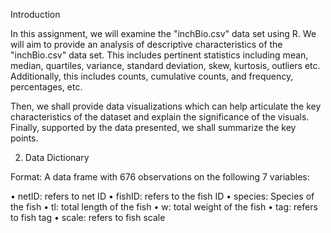 Introduction

In this assignment, we will examine the "inchBio.csv" data set using R. We will aim to provide an analysis of descriptive characteristics of the "inchBio.csv" data set. This includes pertinent statistics including mean, median, quartiles, variance, standard deviation, skew, kurtosis, outliers etc. 
Additionally, this includes counts, cumulative counts, and frequency, percentages, etc.

Then, we shall provide data visualizations which can help articulate the key characteristics of the dataset and explain the significance of the visuals.
Finally, supported by the data presented, we shall summarize the key points. 



2. Data Dictionary

Format: A data frame with 676 observations on the following 7 variables:

•	netID: refers to net ID 
•	fishID: refers to the fish ID 
•	species: Species of the fish
•	tl: total length of the fish
•	w: total weight of the fish
•	tag: refers to fish tag
•	scale: refers to fish scale
